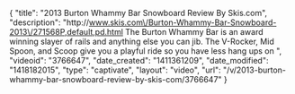 {
    "title": "2013 Burton Whammy Bar Snowboard Review By Skis.com",
    "description": "http:\/\/www.skis.com\/Burton-Whammy-Bar-Snowboard-2013\/271568P,default,pd.html  The Burton Whammy Bar is an award winning slayer of rails and anything else you can jib. The V-Rocker, Mid Spoon, and Scoop give you a playful ride so you have less hang ups on ",
    "videoid": "3766647",
    "date_created": "1411361209",
    "date_modified": "1418182015",
    "type": "captivate",
    "layout": "video",
    "url": "\/v\/2013-burton-whammy-bar-snowboard-review-by-skis-com\/3766647"
}